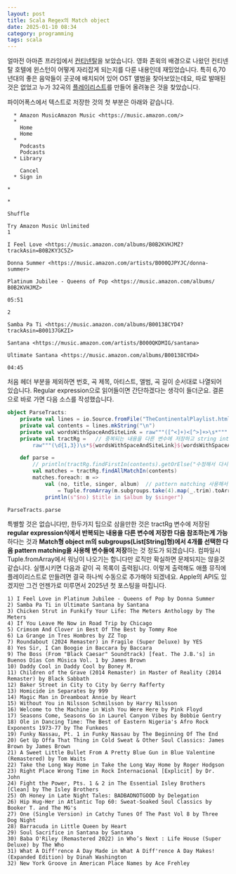 ```yaml
---
layout: post
title: Scala Regex의 Match object
date: 2025-01-10 08:34
category: programming
tags: scala
---
```


얼마전 아마존 프라임에서 [컨티넨탈](https://www.primevideo.com/detail/The-Continental/0NM6C9HKZUN0F5335N09FWX6R2)을 보았습니다. 영화 존윅의 배경으로 나왔던 컨티넨탈 호텔에 윈스턴이 어떻게 자리잡게 되는지를 다룬 내용인데 재밌었습니다. 특히 6,70 년대의 좋은 음악들이 곳곳에 배치되어 있어 OST 앨범을 찾아보았는데요, 따로 발매된 것은 없었고 누가 32곡의 [플레이리스트](https://music.amazon.com/user-playlists/c6bc285b374c4de1a0ad0a49e69dccd6c2l0)를 만들어 올려놓은 것을 찾았습니다. 

파이어폭스에서 텍스트로 저장한 것의 첫 부분은 아래와 같습니다. 
```
  * Amazon MusicAmazon Music <https://music.amazon.com/>
  *
    Home
    Home
  *
    Podcasts
    Podcasts
  * Library

    Cancel
  * Sign in

*

*

Shuffle

Try Amazon Music Unlimited
1

I Feel Love <https://music.amazon.com/albums/B0B2KVHJMZ?
trackAsin=B0B2KY3C5Z>

Donna Summer <https://music.amazon.com/artists/B000QJPYJC/donna-summer>

Platinum Jubilee - Queens of Pop <https://music.amazon.com/albums/
B0B2KVHJMZ>

05:51

2

Samba Pa Ti <https://music.amazon.com/albums/B00138CYD4?
trackAsin=B00137GKZI>

Santana <https://music.amazon.com/artists/B000QKDMIG/santana>

Ultimate Santana <https://music.amazon.com/albums/B00138CYD4>

04:45
```
처음 헤더 부분을 제외하면 번호, 곡 제목, 아티스트, 앨범, 곡 길이 순서대로 나열되어 있습니다. Regular expression으로 읽어들이면 간단하겠다는 생각이 들더군요. 결론으로 바로 가면 다음 소스를 작성했습니다. 

```scala
object ParseTracts:
    private val lines = io.Source.fromFile("TheContinentalPlaylist.html").getLines().toList
    private val contents = lines.mkString("\n")
    private val wordsWithSpaceAndSiteLink = raw"""([^<]+)<[^>]+>\s*"""
    private val tractRg =   // 중복되는 내용을 다른 변수에 저장하고 string interpolation 사용
        raw"""(\d{1,3})\s*${wordsWithSpaceAndSiteLink}${wordsWithSpaceAndSiteLink}${wordsWithSpaceAndSiteLink}\d{2}:\d{2}""".r

    def parse =
        // println(tractRg.findFirstIn(contents).getOrElse("수정해서 다시 도전!"))
        val matches = tractRg.findAllMatchIn(contents)
        matches.foreach: m =>
            val (no, title, singer, album)  // pattern matching 사용해서 리스트의 값들을 Tuple로 바꾸고 변수에 저장하기
                = Tuple.fromArray(m.subgroups.take(4).map(_.trim).toArray.asInstanceOf[Array[String]])
            println(s"$no) $title in $album by $singer")

ParseTracts.parse
```

특별할 것은 없습니다만, 한두가지 팁으로 삼을만한 것은 tractRg 변수에 저장된 **regular expression식에서 반복되는 내용을 다른 변수에 저장한 다음 참조하는게 가능**하다는 것과 **Match형 object m의 subgroups(List[String]형)에서 4개를 선택한 다음 pattern matching을 사용해 변수들에 저장**하는 것 정도가 되겠습니다. 컴파일시 Tuple.fromArray에서 워닝이 나오기는 합니다만 로직만 확실하면 문제되지는 않을것 같습니다. 실행시키면 다음과 같이 곡 목록이 출력됩니다. 이렇게 출력해도 애플 뮤직에 플레이리스트로 만들려면 결국 하나씩 수동으로 추가해야 되겠네요. Apple의 API도 있겠지만 그건 언젠가로 미루면서 2025년 첫 포스팅을 마칩니다.

```
1) I Feel Love in Platinum Jubilee - Queens of Pop by Donna Summer
2) Samba Pa Ti in Ultimate Santana by Santana
3) Chicken Strut in Funkify Your Life: The Meters Anthology by The Meters
4) If You Leave Me Now in Road Trip by Chicago
5) Crimsom And Clover in Best Of The Best by Tommy Roe
6) La Grange in Tres Hombres by ZZ Top
7) Roundabout (2024 Remaster) in Fragile (Super Deluxe) by YES
8) Yes Sir, I Can Boogie in Baccara by Baccara
9) The Boss (From "Black Caesar" Soundtrack) [feat. The J.B.'s] in Buenos Días Con Música Vol. 1 by James Brown
10) Daddy Cool in Daddy Cool by Boney M.
11) Children of the Grave (2014 Remaster) in Master of Reality (2014 Remaster) by Black Sabbath
12) Baker Street in City to City by Gerry Rafferty
13) Homicide in Separates by 999
14) Magic Man in Dreamboat Annie by Heart
15) Without You in Nilsson Schmilsson by Harry Nilsson
16) Welcome to the Machine in Wish You Were Here by Pink Floyd
17) Seasons Come, Seasons Go in Laurel Canyon Vibes by Bobbie Gentry
18) Ole in Dancing Time: The Best of Eastern Nigeria's Afro Rock Exponents 1973-77 by The Funkees
19) Funky Nassau, Pt. 1 in Funky Nassau by The Beginning Of The End
20) Get Up Offa That Thing in Cold Sweat & Other Soul Classics: James Brown by James Brown
21) A Sweet Little Bullet From A Pretty Blue Gun in Blue Valentine (Remastered) by Tom Waits
22) Take the Long Way Home in Take the Long Way Home by Roger Hodgson
23) Right Place Wrong Time in Rock Internacional [Explicit] by Dr. John
24) Fight the Power, Pts. 1 & 2 in The Essential Isley Brothers [Clean] by The Isley Brothers
25) Oh Honey in Late Night Tales: BADBADNOTGOOD by Delegation
26) Hip Hug-Her in Atlantic Top 60: Sweat-Soaked Soul Classics by Booker T. and The MG's
27) One (Single Version) in Catchy Tunes Of The Past Vol 8 by Three Dog Night
28) Barracuda in Little Queen by Heart
29) Soul Sacrifice in Santana by Santana
30) Baba O'Riley (Remastered 2022) in Who’s Next : Life House (Super Deluxe) by The Who
31) What A Diff'rence A Day Made in What A Diff'rence A Day Makes! (Expanded Edition) by Dinah Washington
32) New York Groove in American Place Names by Ace Frehley
```